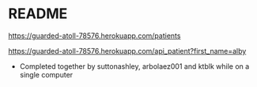 # README



https://guarded-atoll-78576.herokuapp.com/patients

https://guarded-atoll-78576.herokuapp.com/api_patient?first_name=alby

* Completed together by suttonashley, arbolaez001 and ktblk while on a single computer

